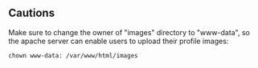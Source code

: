 ## Cautions

Make sure to change the owner of "images" directory to "www-data", so the apache server can enable users to upload their profile images:

```
chown www-data: /var/www/html/images
```
